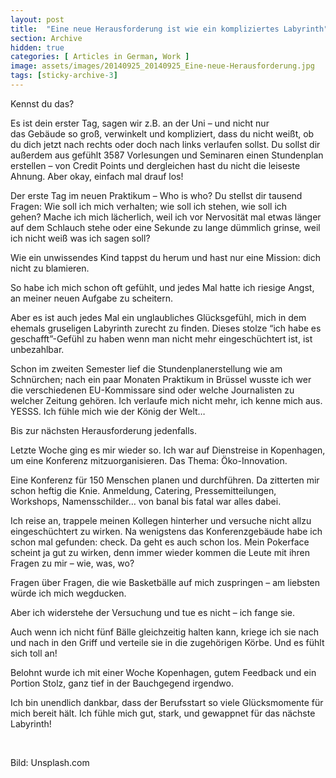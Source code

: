 ```yaml
---
layout: post
title:  "Eine neue Herausforderung ist wie ein kompliziertes Labyrinth"
section: Archive
hidden: true
categories: [ Articles in German, Work ]
image: assets/images/20140925_20140925_Eine-neue-Herausforderung.jpg
tags: [sticky-archive-3]
---
```



Kennst du das?

Es ist dein erster Tag, sagen wir z.B. an der Uni – und nicht nur das Gebäude so groß, verwinkelt und kompliziert, dass du nicht weißt, ob du dich jetzt nach rechts oder doch nach links verlaufen sollst. Du sollst dir außerdem aus gefühlt 3587 Vorlesungen und Seminaren einen Stundenplan erstellen – von Credit Points und dergleichen hast du nicht die leiseste Ahnung. Aber okay, einfach mal drauf los!

Der erste Tag im neuen Praktikum – Who is who? Du stellst dir tausend Fragen: Wie soll ich mich verhalten; wie soll ich stehen, wie soll ich gehen? Mache ich mich lächerlich, weil ich vor Nervosität mal etwas länger auf dem Schlauch stehe oder eine Sekunde zu lange dümmlich grinse, weil ich nicht weiß was ich sagen soll?

Wie ein unwissendes Kind tappst du herum und hast nur eine Mission: dich nicht zu blamieren.

So habe ich mich schon oft gefühlt, und jedes Mal hatte ich riesige Angst, an meiner neuen Aufgabe zu scheitern.

Aber es ist auch jedes Mal ein unglaubliches Glücksgefühl, mich in dem ehemals gruseligen Labyrinth zurecht zu finden. Dieses stolze “ich habe es geschafft”-Gefühl zu haben wenn man nicht mehr eingeschüchtert ist, ist unbezahlbar.

Schon im zweiten Semester lief die Stundenplanerstellung wie am Schnürchen; nach ein paar Monaten Praktikum in Brüssel wusste ich wer die verschiedenen EU-Kommissare sind oder welche Journalisten zu welcher Zeitung gehören. Ich verlaufe mich nicht mehr, ich kenne mich aus. YESSS. Ich fühle mich wie der König der Welt…

Bis zur nächsten Herausforderung jedenfalls.

Letzte Woche ging es mir wieder so. Ich war auf Dienstreise in Kopenhagen, um eine Konferenz mitzuorganisieren. Das Thema: Öko-Innovation.

Eine Konferenz für 150 Menschen planen und durchführen. Da zitterten mir schon heftig die Knie. Anmeldung, Catering, Pressemitteilungen, Workshops, Namensschilder… von banal bis fatal war alles dabei.

Ich reise an, trappele meinen Kollegen hinterher und versuche nicht allzu eingeschüchtert zu wirken. Na wenigstens das Konferenzgebäude habe ich schon mal gefunden: check. Da geht es auch schon los. Mein Pokerface scheint ja gut zu wirken, denn immer wieder kommen die Leute mit ihren Fragen zu mir – wie, was, wo?

Fragen über Fragen, die wie Basketbälle auf mich zuspringen – am liebsten würde ich mich wegducken.

Aber ich widerstehe der Versuchung und tue es nicht – ich fange sie. 

Auch wenn ich nicht fünf Bälle gleichzeitig halten kann, kriege ich sie nach und nach in den Griff und verteile sie in die zugehörigen Körbe. Und es fühlt sich toll an!

Belohnt wurde ich mit einer Woche Kopenhagen, gutem Feedback und ein Portion Stolz, ganz tief in der Bauchgegend irgendwo.

Ich bin unendlich dankbar, dass der Berufsstart so viele Glücksmomente für mich bereit hält. Ich fühle mich gut, stark, und gewappnet für das nächste Labyrinth!

 

Bild: Unsplash.com

